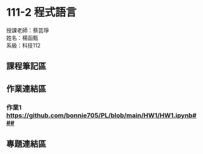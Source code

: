 # 111-2 程式語言 <br />
授課老師：蔡芸琤 <br />
姓名：楊函甄 <br />
系級：科技112 <br />
## 課程筆記區 <br />
## 作業連結區 <br />
### 作業1 https://github.com/bonnie705/PL/blob/main/HW1/HW1.ipynb###
## 專題連結區 <br />
